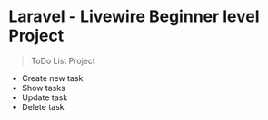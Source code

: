 # Laravel - Livewire Beginner level Project  

> ToDo List Project 
- Create new task 
- Show tasks 
- Update task 
- Delete task 
